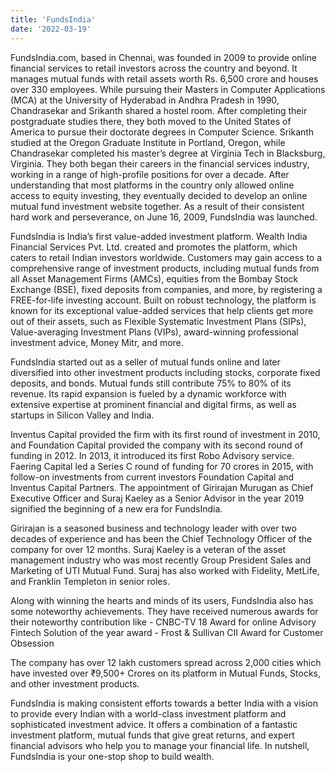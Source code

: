 ```yaml
---
title: 'FundsIndia'
date: '2022-03-19'
---
```


FundsIndia.com, based in Chennai, was founded in 2009 to provide online financial services to retail investors across the country and beyond. It manages mutual funds with retail assets worth Rs. 6,500 crore and houses over 330 employees. While pursuing their Masters in Computer Applications (MCA) at the University of Hyderabad in Andhra Pradesh in 1990, Chandrasekar and Srikanth shared a hostel room. After completing their postgraduate studies there, they both moved to the United States of America to pursue their doctorate degrees in Computer Science. Srikanth studied at the Oregon Graduate Institute in Portland, Oregon, while Chandrasekar completed his master’s degree at Virginia Tech in Blacksburg, Virginia. They both began their careers in the financial services industry, working in a range of high-profile positions for over a decade. After understanding that most platforms in the country only allowed online access to equity investing, they eventually decided to develop an online mutual fund investment website together. As a result of their consistent hard work and perseverance, on June 16, 2009, FundsIndia was launched.

FundsIndia is India’s first value-added investment platform. Wealth India Financial Services Pvt. Ltd. created and promotes the platform, which caters to retail Indian investors worldwide. Customers may gain access to a comprehensive range of investment products, including mutual funds from all Asset Management Firms (AMCs), equities from the Bombay Stock Exchange (BSE), fixed deposits from companies, and more, by registering a FREE-for-life investing account. Built on robust technology, the platform is known for its exceptional value-added services that help clients get more out of their assets, such as Flexible Systematic Investment Plans (SIPs), Value-averaging Investment Plans (VIPs), award-winning professional investment advice, Money Mitr, and more.

FundsIndia started out as a seller of mutual funds online and later diversified into other investment products including stocks, corporate fixed deposits, and bonds. Mutual funds still contribute 75% to 80% of its revenue. Its rapid expansion is fueled by a dynamic workforce with extensive expertise at prominent financial and digital firms, as well as startups in Silicon Valley and India.

Inventus Capital provided the firm with its first round of investment in 2010, and Foundation Capital provided the company with its second round of funding in 2012. In 2013, it introduced its first Robo Advisory service. Faering Capital led a Series C round of funding for 70 crores in 2015, with follow-on investments from current investors Foundation Capital and Inventus Capital Partners. The appointment of Girirajan Murugan as Chief Executive Officer and Suraj Kaeley as a Senior Advisor in the year 2019 signified the beginning of a new era for FundsIndia.

Girirajan is a seasoned business and technology leader with over two decades of experience and has been the Chief Technology Officer of the company for over 12 months. Suraj Kaeley is a veteran of the asset management industry who was most recently Group President Sales and Marketing of UTI Mutual Fund. Suraj has also worked with Fidelity, MetLife, and Franklin Templeton in senior roles.

Along with winning the hearts and minds of its users, FundsIndia also has some noteworthy achievements.
They have received numerous awards for their noteworthy contribution like -
CNBC-TV 18 Award for online Advisory
Fintech Solution of the year award - Frost & Sullivan
CII Award for Customer Obsession

The company has over 12 lakh customers spread across 2,000 cities which have invested over ₹9,500+ Crores on its platform in Mutual Funds, Stocks, and other investment products.

FundsIndia is making consistent efforts towards a better India with a vision to provide every Indian with a world-class investment platform and sophisticated investment advice. It offers a combination of a fantastic investment platform, mutual funds that give great returns, and expert financial advisors who help you to manage your financial life. In nutshell, FundsIndia is your one-stop shop to build wealth.
